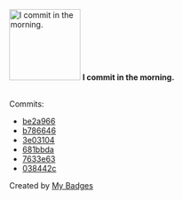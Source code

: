 <img src="https://my-badges.github.io/my-badges/morning-commits.png" alt="I commit in the morning." title="I commit in the morning." width="128">
<strong>I commit in the morning.</strong>
<br><br>

Commits:

- <a href="https://github.com/VatsalSy/VatsalSy/commit/be2a9666139e03f8a9ad5bd4e935272cf0e4491a">be2a966</a>
- <a href="https://github.com/VatsalSy/VatsalSy/commit/b786646b8b09597e7487fdfd4984cdfb0de8626e">b786646</a>
- <a href="https://github.com/VatsalSy/VatsalSy/commit/3e03104b35c4cb4ac91530f3e89eba92dc12c3e3">3e03104</a>
- <a href="https://github.com/VatsalSy/EVP-pendant-drop/commit/681bbdaaa5ecf6650a18dadf2ee8dcf87eaa3ea7">681bbda</a>
- <a href="https://github.com/VatsalSy/EVP-pendant-drop/commit/7633e63ce4b13160f0c089b4981fe91c6cb3cd5b">7633e63</a>
- <a href="https://github.com/VatsalSy/Coalescence-bubble-symmetric/commit/038442ca1b6d45be717c31d9b66ac74a60ee2cdc">038442c</a>


Created by <a href="https://github.com/my-badges/my-badges">My Badges</a>